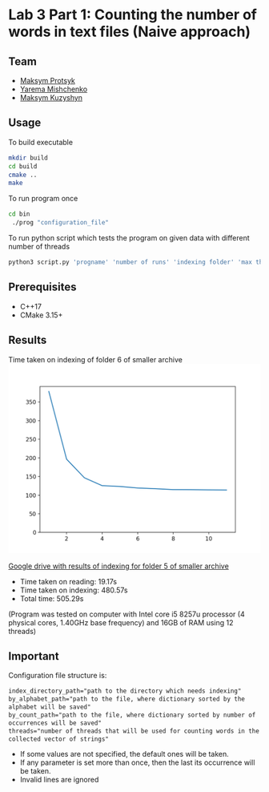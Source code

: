 # Lab 3 Part 1: Counting the number of words in text files (Naive approach)

## Team

 - [Maksym Protsyk](https://github.com/maksprotsyk)
 - [Yarema Mishchenko](https://github.com/RavenbornJB)
 - [Maksym Kuzyshyn](https://github.com/maxymkuz)

## Usage
To build executable 
```bash
mkdir build
cd build
cmake ..
make
```
To run program once
```bash
cd bin
 ./prog "configuration_file"
```

To run python script which tests the program on given data with different number of threads
```bash
python3 script.py 'progname' 'number of runs' 'indexing folder' 'max threads num'
```


## Prerequisites

 - C++17
 - CMake 3.15+


## Results
Time taken on indexing of folder 6 of smaller archive
![image](images/plot.png)

[Google drive with results of indexing for folder 5 of smaller archive](https://drive.google.com/drive/folders/1cD8SDe0Q93aP9Ukm-UsAbz4q1dx_kxaV?usp=sharing)

- Time taken on reading: 19.17s
- Time taken on indexing: 480.57s
- Total time: 505.29s

(Program was tested on computer with Intel core i5 8257u processor (4 physical cores, 1.40GHz base frequency) and 16GB of RAM using 12 threads)


## Important

Configuration file structure is:
```
index_directory_path="path to the directory which needs indexing"
by_alphabet_path="path to the file, where dictionary sorted by the alphabet will be saved"
by_count_path="path to the file, where dictionary sorted by number of occurrences will be saved"
threads="number of threads that will be used for counting words in the collected vector of strings"
```

- If some values are not specified, the default ones will be taken.
- If any parameter is set more than once, then the last its occurrence will be taken.
- Invalid lines are ignored
